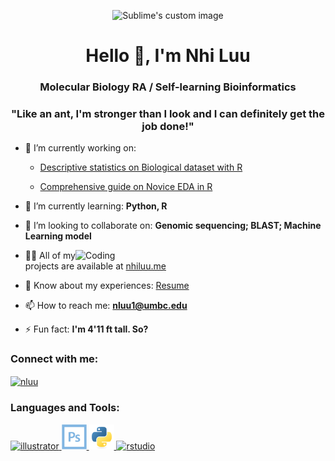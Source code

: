 <p align="center">
  <img src="https://user-images.githubusercontent.com/98994882/166165720-f10af6fc-d441-4b8c-afb5-0ad7b472d781.gif" alt="Sublime's custom image"/>
</p>

<h1 align="center">Hello 👋, I'm Nhi Luu</h1>
<h3 align="center">Molecular Biology RA / Self-learning Bioinformatics</h3>
<h3 align="center">"Like an ant, I'm stronger than I look and I can definitely get the job done!"</h3>


- 🔭 I’m currently working on: 

  - [Descriptive statistics on Biological dataset with R](https://github.com/PhyloGrok/AnalyzeBloodwork)

  - [Comprehensive guide on Novice EDA in R](https://www.kaggle.com/code/nhiluu/project-2-novice-eda-on-heart-disease-nl/notebook)

- 🌱 I’m currently learning: **Python, R**

- 👯 I’m looking to collaborate on: **Genomic sequencing; BLAST; Machine Learning model**

<img align="right" alt="Coding" width="400" src="https://c.tenor.com/1wyGSnltzOEAAAAC/smirk-wink.gif">

- 👨‍💻 All of my projects are available at [nhiluu.me](https://www.nhiluu.me/)

- 📄 Know about my experiences: [Resume](https://nluu1.github.io/nluu1/)

- 📫 How to reach me: **nluu1@umbc.edu**

- ⚡ Fun fact: **I'm 4'11 ft tall. So?**

<h3 align="left">Connect with me:</h3>
<p align="left">
<a href="https://linkedin.com/in/nluu" target="blank"><img align="center" src="https://raw.githubusercontent.com/rahuldkjain/github-profile-readme-generator/master/src/images/icons/Social/linked-in-alt.svg" alt="nluu" height="30" width="40" /></a>
</p>

<h3 align="left">Languages and Tools:</h3>
<p align="left"> <a href="https://www.adobe.com/in/products/illustrator.html" target="_blank" rel="noreferrer"> <img src="https://www.vectorlogo.zone/logos/adobe_illustrator/adobe_illustrator-icon.svg" alt="illustrator" width="40" height="40"/> </a> 
 <a href="https://www.photoshop.com/en" target="_blank" rel="noreferrer"> <img src="https://raw.githubusercontent.com/devicons/devicon/master/icons/photoshop/photoshop-line.svg" alt="photoshop" width="40" height="40"/> </a> 
 <a href="https://www.python.org" target="_blank" rel="noreferrer"> <img src="https://raw.githubusercontent.com/devicons/devicon/master/icons/python/python-original.svg" alt="python" width="40" height="40"/> </a> 
 <a href="https://www.rstudio.com/" target="_blank" rel="noreferrer"> <img src="https://www.rstudio.com/wp-content/uploads/2018/10/RStudio-Logo-White.png" alt="rstudio" width="95" height="35"/> </p>


<!-- Ref: https://rahuldkjain.github.io/gh-profile-readme-generator/ -->
